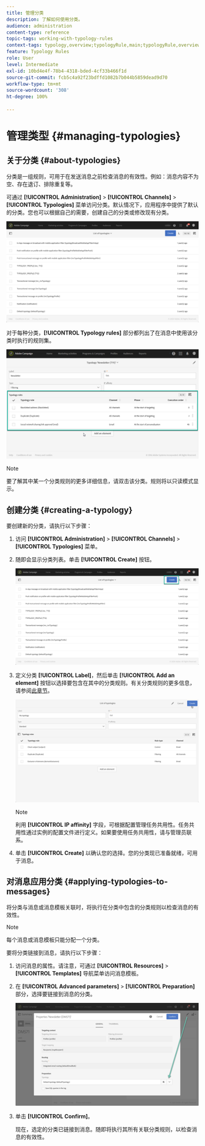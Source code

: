 ```yaml
---
title: 管理分类
description: 了解如何使用分类。
audience: administration
content-type: reference
topic-tags: working-with-typology-rules
context-tags: typology,overview;typologyRule,main;typologyRule,overview
feature: Typology Rules
role: User
level: Intermediate
exl-id: 10bd4e4f-78b4-4318-bded-4cf33b466f1d
source-git-commit: fcb5c4a92f23bdffd1082b7b044b5859dead9d70
workflow-type: tm+mt
source-wordcount: '308'
ht-degree: 100%

---
```


# 管理类型 {#managing-typologies}

## 关于分类 {#about-typologies}

分类是一组规则，可用于在发送消息之前检查消息的有效性。例如：消息内容不为空、存在退订、排除重复等。

可通过 **[!UICONTROL Administration]** > **[!UICONTROL Channels]** > **[!UICONTROL Typologies]** 菜单访问分类。默认情况下，应用程序中提供了默认的分类。您也可以根据自己的需要，创建自己的分类或修改现有分类。

![](assets/typologies-list.png)

对于每种分类，**[!UICONTROL Typology rules]** 部分都列出了在消息中使用该分类时执行的规则集。

![](assets/typology_typo-rule-list.png)

>[!NOTE]
>
>要了解其中某一个分类规则的更多详细信息，请双击该分类。规则将以只读模式显示。

## 创建分类 {#creating-a-typology}

要创建新的分类，请执行以下步骤：

1. 访问 **[!UICONTROL Administration]** > **[!UICONTROL Channels]** > **[!UICONTROL Typologies]** 菜单。

1. 随即会显示分类列表。单击 **[!UICONTROL Create]** 按钮。

   ![](assets/typologies-create.png)

1. 定义分类 **[!UICONTROL Label]**，然后单击 **[!UICONTROL Add an element]** 按钮以选择要包含在其中的分类规则。有关分类规则的更多信息，请参阅[此章节](../../sending/using/managing-typology-rules.md)。

   ![](assets/typology_addrules.png)

   >[!NOTE]
   >
   >利用 **[!UICONTROL IP affinity]** 字段，可根据配置管理任务共用性。任务共用性通过实例的配置文件进行定义。如果要使用任务共用性，请与管理员联系。

1. 单击 **[!UICONTROL Create]** 以确认您的选择。您的分类现已准备就绪，可用于消息。

## 对消息应用分类 {#applying-typologies-to-messages}

将分类与消息或消息模板关联时，将执行在分类中包含的分类规则以检查消息的有效性。

>[!NOTE]
>
>每个消息或消息模板只能分配一个分类。

要将分类链接到消息，请执行以下步骤：

1. 访问消息的属性。请注意，可通过 **[!UICONTROL Resources]** > **[!UICONTROL Templates]** 导航菜单访问消息模板。

1. 在 **[!UICONTROL Advanced parameters]** > **[!UICONTROL Preparation]** 部分，选择要链接到消息的分类。

   ![](assets/typology_message.png)

1. 单击 **[!UICONTROL Confirm]**。

   现在，选定的分类已链接到消息。随即将执行其所有关联分类规则，以检查消息的有效性。
